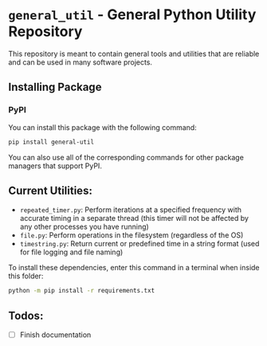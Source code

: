 # `general_util` - General Python Utility Repository

This repository is meant to contain general tools and utilities that are reliable and can be used in many software projects.

## Installing Package

### PyPI
You can install this package with the following command:
``` bash
pip install general-util
```

You can also use all of the corresponding commands for other package managers that support PyPI.

## Current Utilities:
- `repeated_timer.py`: Perform iterations at a specified frequency with accurate timing in a separate thread (this timer will not be affected by any other processes you have running)
- `file.py`: Perform operations in the filesystem (regardless of the OS)
- `timestring.py`: Return current or predefined time in a string format (used for file logging and file naming)

To install these dependencies, enter this command in a terminal when inside this folder:
``` bash
python -m pip install -r requirements.txt
```

## Todos:

- [ ] Finish documentation
